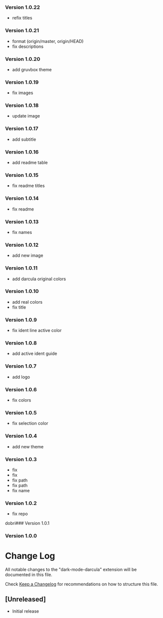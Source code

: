 ### Version 1.0.22
- refix titles

### Version 1.0.21
- format (origin/master, origin/HEAD)
- fix descriptions

### Version 1.0.20

- add gruvbox theme

### Version 1.0.19

- fix images

### Version 1.0.18

- update image

### Version 1.0.17

- add subtitle

### Version 1.0.16

- add readme table

### Version 1.0.15

- fix readme titles

### Version 1.0.14

- fix readme

### Version 1.0.13

- fix names

### Version 1.0.12

- add new image

### Version 1.0.11

- add darcula original colors

### Version 1.0.10

- add real colors
- fix title

### Version 1.0.9

- fix ident line active color

### Version 1.0.8

- add active ident guide

### Version 1.0.7

- add logo

### Version 1.0.6

- fix colors

### Version 1.0.5

- fix selection color

### Version 1.0.4

- add new theme

### Version 1.0.3

- fix
- fix
- fix path
- fix path
- fix name

### Version 1.0.2

- fix repo

dobri### Version 1.0.1

### Version 1.0.0

# Change Log

All notable changes to the "dark-mode-darcula" extension will be documented in this file.

Check [Keep a Changelog](http://keepachangelog.com/) for recommendations on how to structure this file.

## [Unreleased]

- Initial release
